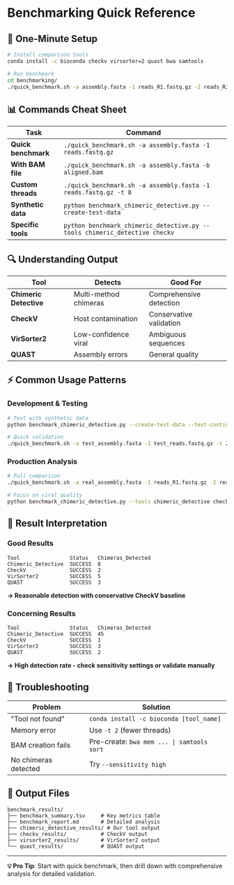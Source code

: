 # Benchmarking Quick Reference

## 🚀 One-Minute Setup

```bash
# Install comparison tools
conda install -c bioconda checkv virsorter=2 quast bwa samtools

# Run benchmark  
cd benchmarking/
./quick_benchmark.sh -a assembly.fasta -1 reads_R1.fastq.gz -2 reads_R2.fastq.gz
```

## 📊 Commands Cheat Sheet

| Task | Command |
|------|---------|
| **Quick benchmark** | `./quick_benchmark.sh -a assembly.fasta -1 reads.fastq.gz` |
| **With BAM file** | `./quick_benchmark.sh -a assembly.fasta -b aligned.bam` |
| **Custom threads** | `./quick_benchmark.sh -a assembly.fasta -1 reads.fastq.gz -t 8` |
| **Synthetic data** | `python benchmark_chimeric_detective.py --create-test-data` |
| **Specific tools** | `python benchmark_chimeric_detective.py --tools chimeric_detective checkv` |

## 🔍 Understanding Output

| Tool | Detects | Good For |
|------|---------|----------|
| **Chimeric Detective** | Multi-method chimeras | Comprehensive detection |
| **CheckV** | Host contamination | Conservative validation |
| **VirSorter2** | Low-confidence viral | Ambiguous sequences |
| **QUAST** | Assembly errors | General quality |

## ⚡ Common Usage Patterns

### Development & Testing
```bash
# Test with synthetic data
python benchmark_chimeric_detective.py --create-test-data --test-contigs 20

# Quick validation
./quick_benchmark.sh -a test_assembly.fasta -1 test_reads.fastq.gz -t 2
```

### Production Analysis
```bash
# Full comparison
./quick_benchmark.sh -a real_assembly.fasta -1 reads_R1.fastq.gz -2 reads_R2.fastq.gz -t 16

# Focus on viral quality
python benchmark_chimeric_detective.py --tools chimeric_detective checkv virsorter2
```

## 🎯 Result Interpretation

### Good Results
```
Tool                Status   Chimeras_Detected
Chimeric_Detective  SUCCESS  8
CheckV              SUCCESS  2  
VirSorter2          SUCCESS  5
QUAST               SUCCESS  3
```
**→ Reasonable detection with conservative CheckV baseline**

### Concerning Results  
```
Tool                Status   Chimeras_Detected
Chimeric_Detective  SUCCESS  45
CheckV              SUCCESS  1
VirSorter2          SUCCESS  3  
QUAST               SUCCESS  2
```
**→ High detection rate - check sensitivity settings or validate manually**

## 🔧 Troubleshooting

| Problem | Solution |
|---------|----------|
| "Tool not found" | `conda install -c bioconda [tool_name]` |
| Memory error | Use `-t 2` (fewer threads) |
| BAM creation fails | Pre-create: `bwa mem ... \| samtools sort` |
| No chimeras detected | Try `--sensitivity high` |

## 📁 Output Files

```
benchmark_results/
├── benchmark_summary.tsv     # Key metrics table
├── benchmark_report.md       # Detailed analysis  
├── chimeric_detective_results/ # Our tool output
├── checkv_results/           # CheckV output
├── virsorter2_results/       # VirSorter2 output
└── quast_results/            # QUAST output
```

---
**💡 Pro Tip**: Start with quick benchmark, then drill down with comprehensive analysis for detailed validation.